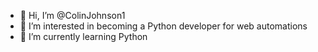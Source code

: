 - 👋 Hi, I’m @ColinJohnson1
- 👀 I’m interested in becoming a Python developer for web automations
- 🌱 I’m currently learning Python

<!---
ColinJohnson1/ColinJohnson1 is a ✨ special ✨ repository because its `README.md` (this file) appears on your GitHub profile.
You can click the Preview link to take a look at your changes.
--->
